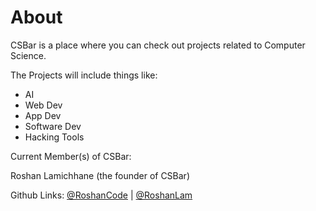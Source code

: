 # About
CSBar is a place where you can check out projects related to Computer Science. 

The Projects will include things like:

* AI 
* Web Dev
* App Dev
* Software Dev
* Hacking Tools

Current Member(s) of CSBar:

Roshan Lamichhane (the founder of CSBar)

Github Links: [@RoshanCode](https://github.com/roshancode) | 
[@RoshanLam](https://github.com/roshanlam)

